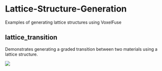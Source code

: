 # Lattice-Structure-Generation
Examples of generating lattice structures using VoxelFuse

## lattice_transition
Demonstrates generating a graded transition between two materials using a lattice structure.

<img src="https://raw.githubusercontent.com/cdbrauer/Lattice-Structure-Generation/master/lattice_transition/lattice-transition-1.png">